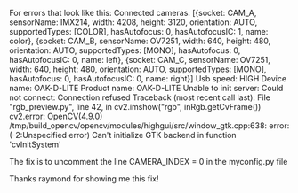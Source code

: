 For errors that look like this:
Connected cameras: [{socket: CAM_A, sensorName: IMX214, width: 4208, height: 3120, orientation: AUTO, supportedTypes: [COLOR], hasAutofocus: 0, hasAutofocusIC: 1, name: 
color}, {socket: CAM_B, sensorName: OV7251, width: 640, height: 480, orientation: AUTO, supportedTypes: [MONO], hasAutofocus: 0, hasAutofocusIC: 0, name: left}, {socket: 
CAM_C, sensorName: OV7251, width: 640, height: 480, orientation: AUTO, supportedTypes: [MONO], hasAutofocus: 0, hasAutofocusIC: 0, name: right}]
Usb speed: HIGH
Device name: OAK-D-LITE  Product name: OAK-D-LITE
Unable to init server: Could not connect: Connection refused
Traceback (most recent call last):
  File "rgb_preview.py", line 42, in <module>
    cv2.imshow("rgb", inRgb.getCvFrame())
cv2.error: OpenCV(4.9.0) /tmp/build_opencv/opencv/modules/highgui/src/window_gtk.cpp:638: error: (-2:Unspecified error) Can't initialize GTK backend in function 
'cvInitSystem'

The fix is to uncomment the line
CAMERA_INDEX = 0
in the myconfig.py file

Thanks raymond for showing me this fix!
